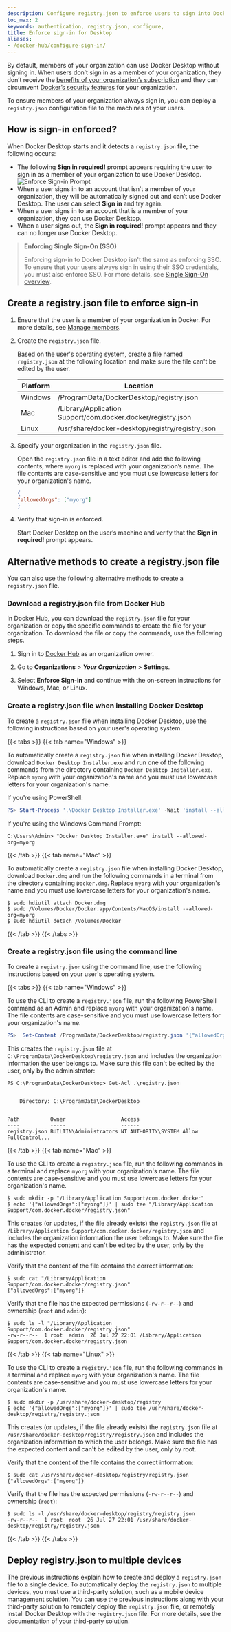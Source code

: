 ```yaml
---
description: Configure registry.json to enforce users to sign into Docker Desktop
toc_max: 2
keywords: authentication, registry.json, configure,
title: Enforce sign-in for Desktop
aliases:
- /docker-hub/configure-sign-in/
---
```


By default, members of your organization can use Docker Desktop without signing
in. When users don’t sign in as a member of your organization, they don’t
receive the [benefits of your organization’s
subscription](../subscription/details.md) and they can circumvent [Docker’s
security features](../desktop/hardened-desktop/_index.md) for your organization.

To ensure members of your organization always sign in, you can deploy a
`registry.json` configuration file to the machines of your users.

## How is sign-in enforced?

When Docker Desktop starts and it detects a `registry.json` file, the
following occurs:

- The following **Sign in required!** prompt appears requiring the user to sign
  in as a member of your organization to use Docker Desktop. ![Enforce Sign-in
  Prompt](../images/enforce-sign-in.png?w=400)
- When a user signs in to an account that isn’t a member of your organization,
  they will be automatically signed out and can’t use Docker Desktop. The user
  can select **Sign in** and try again.
- When a user signs in to an account that is a member of your organization, they
 can use Docker Desktop.
- When a user signs out, the **Sign in required!** prompt appears and they can
  no longer use Docker Desktop.

> **Enforcing Single Sign-On (SSO)**
>
> Enforcing sign-in to Docker Desktop isn't the same as enforcing SSO. To ensure
> that your users always sign in using their SSO credentials, you must also
> enforce SSO. For more details, see [Single Sign-On
> overview](../single-sign-on/_index.md).


## Create a registry.json file to enforce sign-in

1. Ensure that the user is a member of your organization in Docker. For more
details, see [Manage members](../../docker-hub/members.md).

2. Create the `registry.json` file.

    Based on the user's operating system, create a file named `registry.json` at the following location and make sure the file can't be edited by the user.

    | Platform | Location |
    | --- | --- |
    | Windows | /ProgramData/DockerDesktop/registry.json |
    | Mac | /Library/Application Support/com.docker.docker/registry.json |
    | Linux | /usr/share/docker-desktop/registry/registry.json |

3. Specify your organization in the `registry.json` file.

    Open the `registry.json` file in a text editor and add the following contents, where `myorg` is replaced with your organization’s name. The file contents are case-sensitive and you must use lowercase letters for your organization's name.


    ```json
    {
    "allowedOrgs": ["myorg"]
    }
    ```

4. Verify that sign-in is enforced.

    Start Docker Desktop on the user’s machine and verify that the **Sign in
    required!** prompt appears.

## Alternative methods to create a registry.json file

You can also use the following alternative methods to create a `registry.json` file.

### Download a registry.json file from Docker Hub

In Docker Hub, you can download the `registry.json` file for your organization
or copy the specific commands to create the file for your organization. To
download the file or copy the commands, use the following steps.

1. Sign in to [Docker Hub](http://hub.docker.com/) as an organization owner.

2. Go to **Organizations** > ***Your Organization*** > **Settings**.

3. Select **Enforce Sign-in** and continue with the on-screen instructions for
   Windows, Mac, or Linux.

### Create a registry.json file when installing Docker Desktop

To create a `registry.json` file when installing Docker Desktop, use the following instructions based on your user's operating system.

{{< tabs >}}
{{< tab name="Windows" >}}

To automatically create a `registry.json` file when installing Docker Desktop,
download `Docker Desktop Installer.exe` and run one of the following commands
from the directory containing `Docker Desktop Installer.exe`. Replace `myorg`
with your organization's name and you must use lowercase letters for your
organization's name.

If you're using PowerShell:

```powershell
PS> Start-Process '.\Docker Desktop Installer.exe' -Wait 'install --allowed-org=myorg'
```

If you're using the Windows Command Prompt:

```console
C:\Users\Admin> "Docker Desktop Installer.exe" install --allowed-org=myorg
```

{{< /tab >}}
{{< tab name="Mac" >}}

To automatically create a `registry.json` file when installing Docker Desktop,
download `Docker.dmg` and run the following commands in a terminal from the
directory containing `Docker.dmg`. Replace `myorg` with your organization's name
and you must use lowercase letters for your organization's name.

```console
$ sudo hdiutil attach Docker.dmg
$ sudo /Volumes/Docker/Docker.app/Contents/MacOS/install --allowed-org=myorg
$ sudo hdiutil detach /Volumes/Docker
```

{{< /tab >}}
{{< /tabs >}}

### Create a registry.json file using the command line

To create a `registry.json` using the command line, use the following instructions based on your user's operating system.

{{< tabs >}}
{{< tab name="Windows" >}}

To use the CLI to create a `registry.json` file, run the following PowerShell
command as an Admin and replace `myorg` with your organization's name. The file
contents are case-sensitive and you must use lowercase letters for your
organization's name.

```powershell
PS>  Set-Content /ProgramData/DockerDesktop/registry.json '{"allowedOrgs":["myorg"]}'
```

This creates the `registry.json` file at
`C:\ProgramData\DockerDesktop\registry.json` and includes the organization
information the user belongs to. Make sure this file can't be edited by the
user, only by the administrator:

```console
PS C:\ProgramData\DockerDesktop> Get-Acl .\registry.json


    Directory: C:\ProgramData\DockerDesktop


Path          Owner                  Access
----          -----                  ------
registry.json BUILTIN\Administrators NT AUTHORITY\SYSTEM Allow  FullControl...
```

{{< /tab >}}
{{< tab name="Mac" >}}

To use the CLI to create a `registry.json` file, run the following commands in a
terminal and replace `myorg` with your organization's name. The file contents
are case-sensitive and you must use lowercase letters for your organization's
name.

```console
$ sudo mkdir -p "/Library/Application Support/com.docker.docker"
$ echo '{"allowedOrgs":["myorg"]}' | sudo tee "/Library/Application Support/com.docker.docker/registry.json"
```

This creates (or updates, if the file already exists) the `registry.json` file
at `/Library/Application Support/com.docker.docker/registry.json` and includes
the organization information the user belongs to. Make sure the file has the
expected content and can't be edited by the user, only by the administrator.

Verify that the content of the file contains the correct information:

```console
$ sudo cat "/Library/Application Support/com.docker.docker/registry.json"
{"allowedOrgs":["myorg"]}
```

Verify that the file has the expected permissions (`-rw-r--r--`) and ownership
(`root` and `admin`):

```console
$ sudo ls -l "/Library/Application Support/com.docker.docker/registry.json"
-rw-r--r--  1 root  admin  26 Jul 27 22:01 /Library/Application Support/com.docker.docker/registry.json
```

{{< /tab >}}
{{< tab name="Linux" >}}

To use the CLI to create a `registry.json` file, run the following commands in a
terminal and replace `myorg` with your organization's name. The file contents
are case-sensitive and you must use lowercase letters for your organization's
name.

```console
$ sudo mkdir -p /usr/share/docker-desktop/registry
$ echo '{"allowedOrgs":["myorg"]}' | sudo tee /usr/share/docker-desktop/registry/registry.json
```

This creates (or updates, if the file already exists) the `registry.json` file
at `/usr/share/docker-desktop/registry/registry.json` and includes the
organization information to which the user belongs. Make sure the file has the
expected content and can't be edited by the user, only by root.

Verify that the content of the file contains the correct information:

```console
$ sudo cat /usr/share/docker-desktop/registry/registry.json
{"allowedOrgs":["myorg"]}
```

Verify that the file has the expected permissions (`-rw-r--r--`) and ownership
(`root`):

```console
$ sudo ls -l /usr/share/docker-desktop/registry/registry.json
-rw-r--r--  1 root  root  26 Jul 27 22:01 /usr/share/docker-desktop/registry/registry.json
```

{{< /tab >}}
{{< /tabs >}}

## Deploy registry.json to multiple devices

The previous instructions explain how to create and deploy a `registry.json` file to a single device. To automatically deploy the `registry.json` to multiple devices, you must use a third-party solution, such as a mobile device management solution. You can use the previous instructions along with your third-party solution to remotely deploy the `registry.json` file, or remotely install Docker Desktop with the `registry.json` file. For more details, see the documentation of your third-party solution.